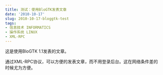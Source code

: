 ```yaml
---
title: 测试：使用BloGTK发表文章
date: '2010-10-17'
slug: 2010-10-17-bloggtk-test
tags:
- 信息技术 INFORMATICS
- 操作系统 LINUX
- XML-RPC
---
```



这是使用BloGTK 1.1发表的文章。

通过XML-RPC协议，可以方便的发表文章，而不用登录后台。这在网络条件差的时候尤为方便。

